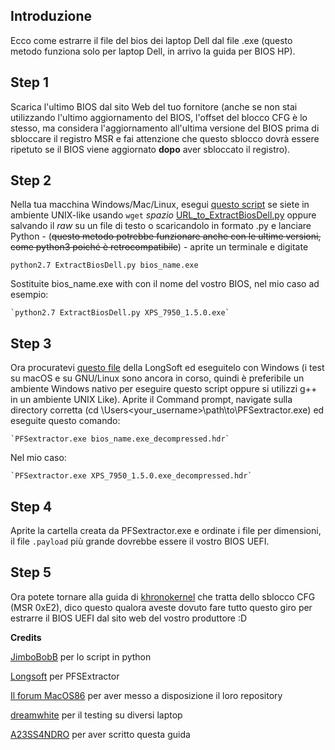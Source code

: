 ## Introduzione

Ecco come estrarre il file del bios dei laptop Dell dal file .exe (questo metodo funziona solo per laptop Dell, in arrivo la guida per BIOS HP).

## Step 1

Scarica l'ultimo BIOS dal sito Web del tuo fornitore (anche se non stai utilizzando l'ultimo aggiornamento del BIOS, l'offset del blocco CFG è lo stesso, ma considera l'aggiornamento all'ultima versione del BIOS prima di sbloccare il registro MSR e fai attenzione che questo sblocco dovrà essere ripetuto se il BIOS viene aggiornato **dopo** aver sbloccato il registro).

## Step 2
Nella tua macchina Windows/Mac/Linux, esegui [questo script](https://raw.githubusercontent.com/macos86/Guide_Forum_IT/master/ExtractDellBIOS.py) se siete in ambiente UNIX-like usando `wget` _spazio_ [URL_to_ExtractBiosDell.py](https://raw.githubusercontent.com/macos86/Estrazione-BIOS-da-exe/master/ExtractDellBIOS.py) oppure salvando il *raw* su un file di testo o scaricandolo in formato .py e lanciare Python - (~~questo metodo potrebbe funzionare anche con le ultime versioni, come python3 poiché è retrocompatibile~~) - aprite un terminale e digitate
 
 `python2.7 ExtractBiosDell.py bios_name.exe`

Sostituite bios_name.exe with con il nome del vostro BIOS, nel mio caso ad esempio: 


	`python2.7 ExtractBiosDell.py XPS_7950_1.5.0.exe`	 
	
## Step 3

Ora procuratevi [questo file](https://github.com/LongSoft/PFSExtractor/releases/download/0.1.0/PFSExtractor_0.1.0.zip) della LongSoft ed eseguitelo con Windows (i test su macOS e su GNU/Linux sono ancora in corso, quindi è preferibile un ambiente Windows nativo per eseguire questo script oppure si utilizzi g++ in un ambiente UNIX Like). Aprite il Command prompt, navigate sulla directory corretta (cd \Users\<your_username>\path\to\PFSextractor.exe) ed eseguite questo comando:

	`PFSextractor.exe bios_name.exe_decompressed.hdr`

Nel mio caso:

	`PFSextractor.exe XPS_7950_1.5.0.exe_decompressed.hdr`

## Step 4

Aprite la cartella creata da PFSextractor.exe e ordinate i file per dimensioni, il file `.payload` più grande dovrebbe essere il vostro BIOS UEFI.

## Step 5

Ora potete tornare alla guida di [khronokernel](https://khronokernel-2.gitbook.io/opencore-vanilla-desktop-guide/extras/msr-lock) che tratta dello sblocco CFG (MSR 0xE2), dico questo qualora aveste dovuto fare tutto questo giro per estrarre il BIOS UEFI dal sito web del vostro produttore :D


**Credits**

[JimboBobB](https://forums.mydigitallife.net/members/jimbobobb.361587/) per lo script in python

[Longsoft](https://github.com/Longsoft) per PFSExtractor

[Il forum MacOS86](https://macos86.it) per aver messo a disposizione il loro repository

[dreamwhite](https://github.com/dreamwhite) per il testing su diversi laptop

[A23SS4NDRO](https://www.macos86.it/profile/996-a23ss4ndro/) per aver scritto questa guida
